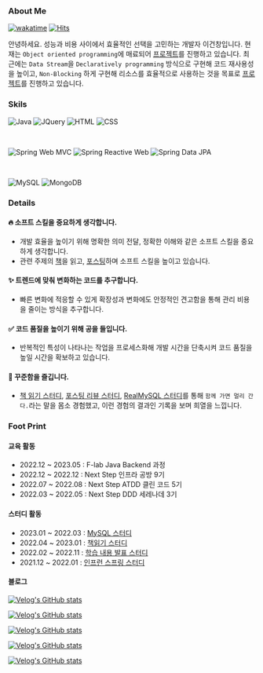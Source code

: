 
### About Me

[![wakatime](https://wakatime.com/badge/user/90b119ca-80b9-4368-a9d2-3404cc5dd55b.svg)](https://wakatime.com/@90b119ca-80b9-4368-a9d2-3404cc5dd55b)
[![Hits](https://hits.seeyoufarm.com/api/count/incr/badge.svg?url=https%3A%2F%2Fgithub.com%2FImaspear&count_bg=%239A9B9A&title_bg=%23555555&icon=&icon_color=%23E7E7E7&title=hits&edge_flat=false)](https://hits.seeyoufarm.com)

안녕하세요. 성능과 비용 사이에서 효율적인 선택을 고민하는 개발자 이건창입니다. 현재는 `Object oriented programming`에 매료되어 [프로젝트](https://github.com/this-is-spear/numble-banking-api)를 진행하고 있습니다. 최근에는 `Data Stream`을 `Declaratively programming` 방식으로 구현해 코드 재사용성을 높이고, `Non-Blocking` 하게 구현해 리소스를 효율적으로 사용하는 것을 목표로 [프로젝트](https://github.com/this-is-spear/numble-mybox)를 진행하고 있습니다.

### Skils

![Java](https://img.shields.io/badge/Java-ED8B00?style=for-the-badge&logo=openjdk&logoColor=white)
![JQuery](https://img.shields.io/badge/jQuery-0769AD?style=for-the-badge&logo=jquery&logoColor=white)
![HTML](https://img.shields.io/badge/HTML-239120?style=for-the-badge&logo=html5&logoColor=white)
![CSS](https://img.shields.io/badge/CSS-239120?&style=for-the-badge&logo=css3&logoColor=white)

<br>

![Spring Web MVC](https://img.shields.io/badge/Spring%20Web%20MVC-6DB33F?style=for-the-badge&logo=spring&logoColor=white)
![Spring Reactive Web](https://img.shields.io/badge/Spring%20Reactive%20Web-6DB33F?style=for-the-badge&logo=spring&logoColor=white)
![Spring Data JPA](https://img.shields.io/badge/Spring%20Data%20JPA-6DB33F?style=for-the-badge&logo=spring&logoColor=white)

<br>

![MySQL](https://img.shields.io/badge/MySQL-00000F?style=for-the-badge&logo=mysql&logoColor=white)
![MongoDB](https://img.shields.io/badge/MongoDB-4EA94B?style=for-the-badge&logo=mongodb&logoColor=white)

### Details

#### 🔥 소프트 스킬을 중요하게 생각합니다.

- 개발 효율을 높이기 위해 명확한 의미 전달, 정확한 이해와 같은 소프트 스킬을 중요하게 생각합니다.
- 관련 주제의 [책](https://www.notion.so/8db9702a527f4780aa91808b5ee5ef7c)을 읽고, [포스팅](https://velog.io/@this-is-spear?tag=%EC%86%8C%ED%94%84%ED%8A%B8%EC%8A%A4%ED%82%AC)하며 소프트 스킬을 높이고 있습니다.

#### ✨ 트렌드에 맞춰 변화하는 코드를 추구합니다.

- 빠른 변화에 적응할 수 있게 확장성과 변화에도 안정적인 견고함을 통해 관리 비용을 줄이는 방식을 추구합니다.

#### ✅ 코드 품질을 높이기 위해 공을 들입니다.

- 반복적인 특성이 나타나는 작업을 프로세스화해 개발 시간을 단축시켜 코드 품질을 높일 시간을 확보하고 있습니다. 

#### 🙏 꾸준함을 즐깁니다.

- [책 읽기 스터디](https://github.com/Stacked-Book), [포스팅 리뷰 스터디](https://github.com/Meet-Coder-Study/posting-review/pulls?q=is%3Aclosed+is%3Apr+author%3Athis-is-spear+), [RealMySQL 스터디](https://www.notion.so/9beed6627f224c21b1cac1beb82b1d07)를 통해 `함께 가면 멀리 간다.`라는 말을 몸소 경험했고, 이런 경험의 결과인 기록을 보며 희열을 느낍니다.

### Foot Print

#### 교육 활동

- 2022.12 ~ 2023.05 : F-lab Java Backend 과정
- 2022.12 ~ 2022.12 : Next Step 인프라 공방 9기
- 2022.07 ~ 2022.08 : Next Step ATDD 클린 코드 5기
- 2022.03 ~ 2022.05 : Next Step DDD 세레나데 3기

#### 스터디 활동

- 2023.01 ~ 2022.03 : [MySQL 스터디](https://www.craft.do/s/tLDOBpVJGDv8XM)
- 2022.04 ~ 2023.01 : [책읽기 스터디](https://github.com/Stacked-Book)
- 2022.02 ~ 2022.11 : [학습 내용 발표 스터디](https://github.com/Meet-Coder-Study/posting-review/pulls?q=is%3Apr+author%3Athis-is-spear+is%3Aclosed+)
- 2021.12 ~ 2022.01 : [인프런 스프링 스터디](https://www.craft.do/s/dxzyRZGaX0ayiB)

#### 블로그

[![Velog's GitHub stats](https://velog-readme-stats.vercel.app/api?name=this-is-spear&slug=Reactive-Programming에-매료된-이유)](https://github.com/eungyeole/velog-readme-stats)


[![Velog's GitHub stats](https://velog-readme-stats.vercel.app/api?name=this-is-spear&slug=JPA-영속성-이슈)](https://github.com/eungyeole/velog-readme-stats)


[![Velog's GitHub stats](https://velog-readme-stats.vercel.app/api?name=this-is-spear&slug=동시성-문제-해결-경험)](https://github.com/eungyeole/velog-readme-stats)

[![Velog's GitHub stats](https://velog-readme-stats.vercel.app/api?name=this-is-spear&slug=내가-바라본-Test-Driven-Development)](https://github.com/eungyeole/velog-readme-stats)

[![Velog's GitHub stats](https://velog-readme-stats.vercel.app/api?name=this-is-spear&slug=데이터베이스-인덱스를-사용해서-경험해보자)](https://github.com/eungyeole/velog-readme-stats)


